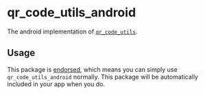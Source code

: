 # qr_code_utils_android

The android implementation of [`qr_code_utils`][1].

## Usage

This package is [endorsed][2], which means you can simply use `qr_code_utils_android`
normally. This package will be automatically included in your app when you do.

[1]: https://pub.dev/packages/qr_code_utils
[2]: https://flutter.dev/docs/development/packages-and-plugins/developing-packages#endorsed-federated-plugin

